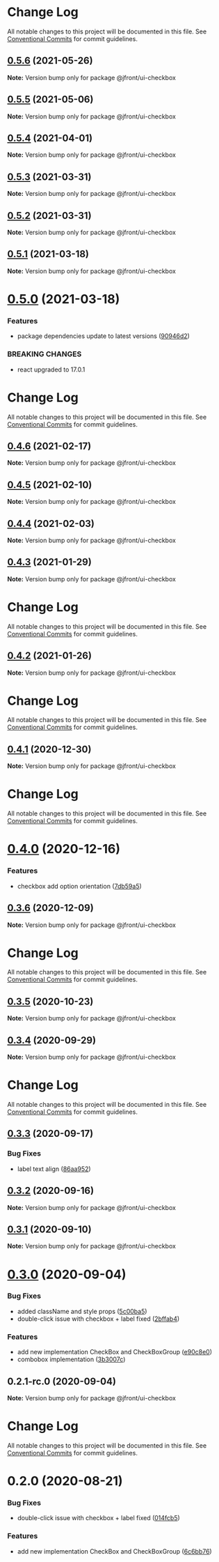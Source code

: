 # Change Log

All notable changes to this project will be documented in this file.
See [Conventional Commits](https://conventionalcommits.org) for commit guidelines.

## [0.5.6](https://github.com/Jepria/jfront-ui/compare/@jfront/ui-checkbox@0.5.5...@jfront/ui-checkbox@0.5.6) (2021-05-26)

**Note:** Version bump only for package @jfront/ui-checkbox





## [0.5.5](https://github.com/Jepria/jfront-ui/compare/@jfront/ui-checkbox@0.5.4...@jfront/ui-checkbox@0.5.5) (2021-05-06)

**Note:** Version bump only for package @jfront/ui-checkbox





## [0.5.4](https://github.com/Jepria/jfront-ui/compare/@jfront/ui-checkbox@0.5.3...@jfront/ui-checkbox@0.5.4) (2021-04-01)

**Note:** Version bump only for package @jfront/ui-checkbox





## [0.5.3](https://github.com/Jepria/jfront-ui/compare/@jfront/ui-checkbox@0.5.2...@jfront/ui-checkbox@0.5.3) (2021-03-31)

**Note:** Version bump only for package @jfront/ui-checkbox





## [0.5.2](https://github.com/Jepria/jfront-ui/compare/@jfront/ui-checkbox@0.5.1...@jfront/ui-checkbox@0.5.2) (2021-03-31)

**Note:** Version bump only for package @jfront/ui-checkbox





## [0.5.1](https://github.com/Jepria/jfront-ui/compare/@jfront/ui-checkbox@0.5.0...@jfront/ui-checkbox@0.5.1) (2021-03-18)

**Note:** Version bump only for package @jfront/ui-checkbox





# [0.5.0](https://github.com/Jepria/jfront-ui/compare/@jfront/ui-checkbox@0.4.6...@jfront/ui-checkbox@0.5.0) (2021-03-18)


### Features

* package dependencies update to latest versions ([90946d2](https://github.com/Jepria/jfront-ui/commit/90946d25fcb08fc77e4b143567963682f8ff3d2b))


### BREAKING CHANGES

* react upgraded to 17.0.1





# Change Log

All notable changes to this project will be documented in this file. See
[Conventional Commits](https://conventionalcommits.org) for commit guidelines.

## [0.4.6](https://github.com/Jepria/jfront-ui/compare/@jfront/ui-checkbox@0.4.5...@jfront/ui-checkbox@0.4.6) (2021-02-17)

**Note:** Version bump only for package @jfront/ui-checkbox

## [0.4.5](https://github.com/Jepria/jfront-ui/compare/@jfront/ui-checkbox@0.4.4...@jfront/ui-checkbox@0.4.5) (2021-02-10)

**Note:** Version bump only for package @jfront/ui-checkbox

## [0.4.4](https://github.com/Jepria/jfront-ui/compare/@jfront/ui-checkbox@0.4.3...@jfront/ui-checkbox@0.4.4) (2021-02-03)

**Note:** Version bump only for package @jfront/ui-checkbox

## [0.4.3](https://github.com/Jepria/jfront-ui/compare/@jfront/ui-checkbox@0.4.2...@jfront/ui-checkbox@0.4.3) (2021-01-29)

**Note:** Version bump only for package @jfront/ui-checkbox

# Change Log

All notable changes to this project will be documented in this file. See
[Conventional Commits](https://conventionalcommits.org) for commit guidelines.

## [0.4.2](https://github.com/Jepria/jfront-ui/compare/@jfront/ui-checkbox@0.4.1...@jfront/ui-checkbox@0.4.2) (2021-01-26)

**Note:** Version bump only for package @jfront/ui-checkbox

# Change Log

All notable changes to this project will be documented in this file. See
[Conventional Commits](https://conventionalcommits.org) for commit guidelines.

## [0.4.1](https://github.com/Jepria/jfront-ui/compare/@jfront/ui-checkbox@0.4.0...@jfront/ui-checkbox@0.4.1) (2020-12-30)

**Note:** Version bump only for package @jfront/ui-checkbox

# Change Log

All notable changes to this project will be documented in this file. See
[Conventional Commits](https://conventionalcommits.org) for commit guidelines.

# [0.4.0](https://github.com/Jepria/jfront-ui/compare/@jfront/ui-checkbox@0.3.6...@jfront/ui-checkbox@0.4.0) (2020-12-16)

### Features

- checkbox add option orientation
  ([7db59a5](https://github.com/Jepria/jfront-ui/commit/7db59a57a6e41883a43a122179759d9025d1a127))

## [0.3.6](https://github.com/Jepria/jfront-ui/compare/@jfront/ui-checkbox@0.3.5...@jfront/ui-checkbox@0.3.6) (2020-12-09)

**Note:** Version bump only for package @jfront/ui-checkbox

# Change Log

All notable changes to this project will be documented in this file. See
[Conventional Commits](https://conventionalcommits.org) for commit guidelines.

## [0.3.5](https://github.com/Jepria/jfront-ui/compare/@jfront/ui-checkbox@0.3.4...@jfront/ui-checkbox@0.3.5) (2020-10-23)

**Note:** Version bump only for package @jfront/ui-checkbox

## [0.3.4](https://github.com/Jepria/jfront-ui/compare/@jfront/ui-checkbox@0.3.3...@jfront/ui-checkbox@0.3.4) (2020-09-29)

**Note:** Version bump only for package @jfront/ui-checkbox

# Change Log

All notable changes to this project will be documented in this file. See
[Conventional Commits](https://conventionalcommits.org) for commit guidelines.

## [0.3.3](https://github.com/Jepria/jfront-ui/compare/@jfront/ui-checkbox@0.3.2...@jfront/ui-checkbox@0.3.3) (2020-09-17)

### Bug Fixes

- label text align
  ([86aa952](https://github.com/Jepria/jfront-ui/commit/86aa9522336b28934d12b37d236949dbc4258e21))

## [0.3.2](https://github.com/Jepria/jfront-ui/compare/@jfront/ui-checkbox@0.3.1...@jfront/ui-checkbox@0.3.2) (2020-09-16)

**Note:** Version bump only for package @jfront/ui-checkbox

## [0.3.1](https://github.com/Jepria/jfront-ui/compare/@jfront/ui-checkbox@0.3.0...@jfront/ui-checkbox@0.3.1) (2020-09-10)

**Note:** Version bump only for package @jfront/ui-checkbox

# [0.3.0](https://github.com/Jepria/jfront-ui/compare/@jfront/ui-checkbox@0.2.0...@jfront/ui-checkbox@0.3.0) (2020-09-04)

### Bug Fixes

- added className and style props
  ([5c00ba5](https://github.com/Jepria/jfront-ui/commit/5c00ba5db73cb50259bf094e8368acd8402f78af))
- double-click issue with checkbox + label fixed
  ([2bffab4](https://github.com/Jepria/jfront-ui/commit/2bffab499c76400e86cee5d7124fd6f85a375336))

### Features

- add new implementation CheckBox and CheckBoxGroup
  ([e90c8e0](https://github.com/Jepria/jfront-ui/commit/e90c8e09f5e3a3e6e4c3cb3780893ae871ce8aa5))
- combobox implementation
  ([3b3007c](https://github.com/Jepria/jfront-ui/commit/3b3007c19452253c27b318e0cec231230d4457ea))

## 0.2.1-rc.0 (2020-09-04)

**Note:** Version bump only for package @jfront/ui-checkbox

# Change Log

All notable changes to this project will be documented in this file. See
[Conventional Commits](https://conventionalcommits.org) for commit guidelines.

# 0.2.0 (2020-08-21)

### Bug Fixes

- double-click issue with checkbox + label fixed
  ([014fcb5](https://github.com/Jepria/jfront-ui/commit/014fcb51aa3627701905961c399e29d010117359))

### Features

- add new implementation CheckBox and CheckBoxGroup
  ([6c6bb76](https://github.com/Jepria/jfront-ui/commit/6c6bb76f9243c445b06a6a7ca330f167c7f79486))
